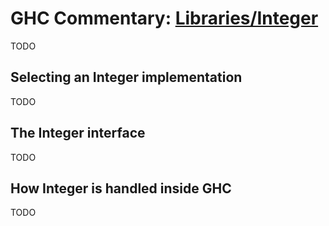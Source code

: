 # GHC Commentary: [Libraries/Integer](commentary/libraries/integer)

TODO

## Selecting an Integer implementation

TODO

## The Integer interface

TODO

## How Integer is handled inside GHC

TODO